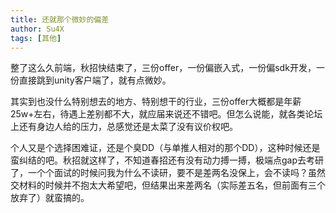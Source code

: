 ```yaml
---
title: 还就那个微妙的偏差
author: Su4X
tags: [其他]
---
```


整了这么久前端，秋招快结束了，三份offer，一份偏嵌入式，一份偏sdk开发，一份直接跳到unity客户端了，就有点微妙。

其实到也没什么特别想去的地方、特别想干的行业，三份offer大概都是年薪25w+左右，待遇上差别都不大，就应届来说还不错吧。但怎么说能，就各类论坛上还有身边人给的压力，总感觉还是太菜了没有议价权吧。

个人又是个选择困难证，还是个臭DD（与单推人相对的那个DD），这种时候还是蛮纠结的吧。秋招就这样了，不知道春招还有没有动力搏一搏，极端点gap去考研了，一个个面试的时候问我为什么不读研，要不是差两名没保上，会不读吗？虽然交材料的时候并不抱太大希望吧，但结果出来差两名（实际差五名，但前面有三个放弃了）就蛮搞的。